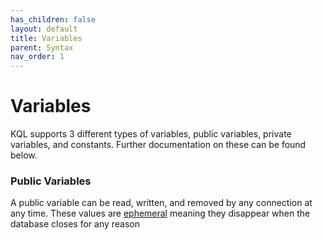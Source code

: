 ```yaml
---
has_children: false
layout: default
title: Variables
parent: Syntax
nav_order: 1
---
```


# Variables

KQL supports 3 different types of variables, public variables, private variables, and constants. Further documentation on these can be found below.


### Public Variables
A public variable can be read, written, and removed by any connection at any time. These values are [ephemeral](/glossary#ephemeral) meaning they disappear when the database closes for any reason